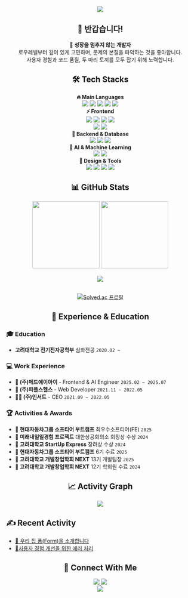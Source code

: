 <div align="center">
    <img src="https://capsule-render.vercel.app/api?type=waving&color=0:4FACFE,100:00F2FE&height=220&text=Hello!%20I'm%20Joon&animation=twinkling&fontColor=ffffff&fontSize=50&fontAlignY=35&desc=Frontend-Developer%20%7C%20Problem%20Solver&descAlignY=55&descSize=18" />
</div>

<div align="center"> 
    <h2>👋 반갑습니다!</h2>
    <p>
        <strong>🚀 성장을 멈추지 않는 개발자</strong><br/>
        로우레벨부터 깊이 있게 고민하며, 문제의 본질을 파악하는 것을 좋아합니다.<br/>
        사용자 경험과 코드 품질, 두 마리 토끼를 모두 잡기 위해 노력합니다.
    </p>
</div>

<div align="center">
    <h2>🛠️ Tech Stacks</h2>
    <b>🔥 Main Languages</b>
    <br/>
<img src="https://img.shields.io/badge/JavaScript-F7DF1E?style=for-the-badge&logo=JavaScript&logoColor=black">
<img src="https://img.shields.io/badge/TypeScript-3178C6?style=for-the-badge&logo=TypeScript&logoColor=white">
<img src="https://img.shields.io/badge/Python-3776AB?style=for-the-badge&logo=Python&logoColor=white">
<img src="https://img.shields.io/badge/C-A8B9CC?style=for-the-badge&logo=C&logoColor=white">
<img src="https://img.shields.io/badge/MATLAB-0076A8?style=for-the-badge&logo=Mathworks&logoColor=white">
<br/>
    <b>⚡ Frontend</b>
    <br/>
    <img src="https://img.shields.io/badge/React-61DAFB?style=for-the-badge&logo=React&logoColor=black">
    <img src="https://img.shields.io/badge/Next.js-000000?style=for-the-badge&logo=Next.js&logoColor=white">
    <img src="https://img.shields.io/badge/TanStack_Query-FF4154?style=for-the-badge&logo=ReactQuery&logoColor=white">
    <img src="https://img.shields.io/badge/Tailwind_CSS-06B6D4?style=for-the-badge&logo=TailwindCSS&logoColor=white"><br/>
    <img src="https://img.shields.io/badge/Vite-646CFF?style=for-the-badge&logo=Vite&logoColor=white">
    <img src="https://img.shields.io/badge/OpenAPI-6BA539?style=for-the-badge&logo=OpenAPIInitiative&logoColor=white"><br/>
    <b>🔧 Backend & Database</b>
    <br/>
    <img src="https://img.shields.io/badge/Django-092E20?style=for-the-badge&logo=Django&logoColor=white">
    <img src="https://img.shields.io/badge/Node.js-339933?style=for-the-badge&logo=Node.js&logoColor=white">
    <img src="https://img.shields.io/badge/PostgreSQL-336791?style=for-the-badge&logo=PostgreSQL&logoColor=white"><br/>
     <b>🤖 AI & Machine Learning</b>
     <br/>
     <img src="https://img.shields.io/badge/PyTorch-EE4C2C?style=for-the-badge&logo=PyTorch&logoColor=white">
     <img src="https://img.shields.io/badge/nnU--Net-FF6B6B?style=for-the-badge&logo=data:image/svg+xml;base64,PHN2ZyB3aWR0aD0iMjQiIGhlaWdodD0iMjQiIHZpZXdCb3g9IjAgMCAyNCAyNCIgZmlsbD0ibm9uZSIgeG1sbnM9Imh0dHA6Ly93d3cudzMub3JnLzIwMDAvc3ZnIj4KPHBhdGggZD0iTTEyIDJMMjIgMTJMMTIgMjJMMiAxMkwxMiAyWiIgZmlsbD0iY3VycmVudENvbG9yIi8+Cjwvc3ZnPgo=&logoColor=white"><br/>
    <b>🎨 Design & Tools</b>
    <br/>
    <img src="https://img.shields.io/badge/Figma-F24E1E?style=for-the-badge&logo=Figma&logoColor=white">
    <img src="https://img.shields.io/badge/ESLint-4B32C3?style=for-the-badge&logo=ESLint&logoColor=white">
    <img src="https://img.shields.io/badge/Prettier-F7B93E?style=for-the-badge&logo=Prettier&logoColor=black">
    <img src="https://img.shields.io/badge/Git-F05032?style=for-the-badge&logo=Git&logoColor=white">
</div>

<div align="center">
    <h2>📊 GitHub Stats</h2>
    <div>
        <img height="180em" src="https://github-readme-stats.vercel.app/api?username=yjbae3974&show_icons=true&theme=gradient&include_all_commits=true&count_private=true&hide_border=true&bg_color=0d1117&title_color=58a6ff&text_color=c9d1d9&icon_color=79c0ff"/>
        <img height="180em" src="https://github-readme-stats.vercel.app/api/top-langs/?username=yjbae3974&layout=compact&theme=gradient&hide_border=true&bg_color=0d1117&title_color=58a6ff&text_color=c9d1d9"/>
    </div>
    <br/>
    <div>
        <img src="https://github-readme-streak-stats.herokuapp.com/?user=yjbae3974&theme=dark&hide_border=true&background=0d1117&stroke=58a6ff&ring=79c0ff&fire=58a6ff&currStreakLabel=c9d1d9"/>
    </div>
    <br/>
  
  
  [![Solved.ac 프로필](http://mazassumnida.wtf/api/generate_badge?boj=brianbae6)](https://solved.ac/brianbae6)
</div>

<div align="center">
    <h2>💼 Experience & Education</h2>
</div>

### 🎓 Education
- **고려대학교 전기전자공학부** 심화전공 `2020.02 ~`

### 💻 Work Experience
- **🏥 (주)메드에이아이** - Frontend & AI Engineer `2025.02 ~ 2025.07`
- **💊 (주)피플스헬스** - Web Developer `2021.11 ~ 2022.05`
- **🧑‍💻 (주)인서트** - CEO `2021.09 ~ 2022.05`

### 🏆 Activities & Awards
- **🥇 현대자동차그룹 소프티어 부트캠프** 최우수소프티어(FE) `2025`
- **🥇 미래내일일경험 프로젝트** 대한상공회의소 회장상 수상 `2024`
- **🥇 고려대학교 StartUp Express** 장려상 수상 `2024`
- **🎯 현대자동차그룹 소프티어 부트캠프** 6기 수료 `2025`
- **👥 고려대학교 개발창업학회 NEXT** 13기 개발팀장 `2025`
- **🌱 고려대학교 개발창업학회 NEXT** 12기 학회원 수료 `2024`


<div align="center">
    <h2>📈 Activity Graph</h2>
    <img src="https://github-readme-activity-graph.vercel.app/graph?username=yjbae3974&theme=github-compact&hide_border=true&bg_color=0d1117&color=58a6ff&line=79c0ff&point=58a6ff"/>
</div>

## ✍️ Recent Activity
- [🏡 우리 집 폼(Form)을 소개합니다](https://github.com/softeerbootcamp-6th/Team4-PopoPony/wiki/%F0%9F%8F%A1-%EC%9A%B0%EB%A6%AC-%EC%A7%91-%ED%8F%BC(Form)%EC%9D%84-%EC%86%8C%EA%B0%9C%ED%95%A9%EB%8B%88%EB%8B%A4)
- [🙌사용자 경험 개선을 위한 에러 처리](https://github.com/softeerbootcamp-6th/Team4-PopoPony/wiki/%F0%9F%99%8C%EC%82%AC%EC%9A%A9%EC%9E%90-%EA%B2%BD%ED%97%98-%EA%B0%9C%EC%84%A0%EC%9D%84-%EC%9C%84%ED%95%9C-%EC%97%90%EB%9F%AC-%EC%B2%98%EB%A6%AC)


<div align="center">
    <h2>🤝 Connect With Me</h2>
    <a href="mailto:brianbae6@gmail.com">
        <img src="https://img.shields.io/badge/Gmail-EA4335?style=for-the-badge&logo=Gmail&logoColor=white"/>
    </a>
    <a href="[https://linkedin.com/in/yourprofile](https://www.linkedin.com/in/%EC%97%B0%EC%A4%80-%EB%B0%B0-41a1b1311/)">
        <img src="https://img.shields.io/badge/LinkedIn-0A66C2?style=for-the-badge&logo=LinkedIn&logoColor=white"/>
    </a>
</div>

<div align="center">
    <img src="https://capsule-render.vercel.app/api?type=waving&color=0:4FACFE,100:00F2FE&height=120&section=footer"/>
</div>
